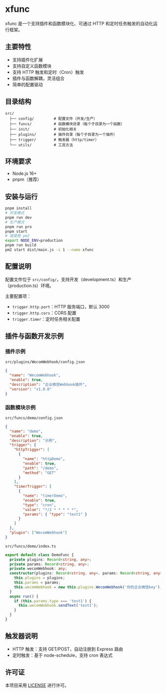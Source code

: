 # xfunc

xfunc 是一个支持插件和函数模块化、可通过 HTTP 和定时任务触发的自动化运行框架。

## 主要特性
- 支持插件化扩展
- 支持自定义函数模块
- 支持 HTTP 触发和定时（Cron）触发
- 插件与函数解耦，灵活组合
- 简单的配置驱动

## 目录结构
```
src/
  ├── config/         # 配置文件（开发/生产）
  ├── funcs/          # 函数模块目录（每个子目录为一个函数）
  ├── init/           # 初始化相关
  ├── plugins/        # 插件目录（每个子目录为一个插件）
  ├── trigger/        # 触发器（http/timer）
  └── utils/          # 工具方法
```

## 环境要求
- Node.js 16+
- pnpm（推荐）

## 安装与运行
```bash
pnpm install
# 开发模式
pnpm run dev
# 生产模式
pnpm run pro
pnpm start
# 或使用 pm2
export NODE_ENV=production
pnpm run build
pm2 start dist/main.js -i 1 --name xfunc
```

## 配置说明
配置文件位于 `src/config/`，支持开发（development.ts）和生产（production.ts）环境。

主要配置项：
- `trigger.http.port`：HTTP 服务端口，默认 3000
- `trigger.http.cors`：CORS 配置
- `trigger.timer`：定时任务相关配置

## 插件与函数开发示例

### 插件示例
`src/plugins/WecomWebhook/config.json`
```json
{
  "name": "WecomWebhook",
  "enable": true,
  "description": "企业微信Webhook插件",
  "version": "v1.0.0"
}
```

### 函数模块示例
`src/funcs/demo/config.json`
```json
{
  "name": "demo",
  "enable": true,
  "description": "示例",
  "trigger": {
    "httpTrigger": [
      {
        "name": "httpDemo",
        "enable": true,
        "path": "/demo",
        "method": "GET"
      }
    ],
    "timerTrigger": [
      {
        "name": "timerDemo",
        "enable": true,
        "type": "cron",
        "value": "*/2 * * * * *",
        "params": { "type": "test1" }
      }
    ]
  },
  "plugin": ["WecomWebhook"]
}
```

`src/funcs/demo/index.ts`
```ts
export default class DemoFunc {
  private plugins: Record<string, any>;
  private params: Record<string, any>;
  private wecomWebhook: any;
  constructor(plugins: Record<string, any>, params: Record<string, any>) {
    this.plugins = plugins;
    this.params = params;
    this.wecomWebhook = new this.plugins.WecomWebhook('你的企业微信key');
  }
  async run() {
    if (this.params.type === 'test1') {
      this.wecomWebhook.sendText('test1');
    }
  }
}
```

## 触发器说明
- HTTP 触发：支持 GET/POST，自动注册到 Express 路由
- 定时触发：基于 node-schedule，支持 cron 表达式

## 许可证
本项目采用 [LICENSE](LICENSE) 进行许可。